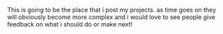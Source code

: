  This is going to be the place that i post my projects. as time goes on they will obviously become more complex and i would love to see people give feedback on what i should do or make next!

